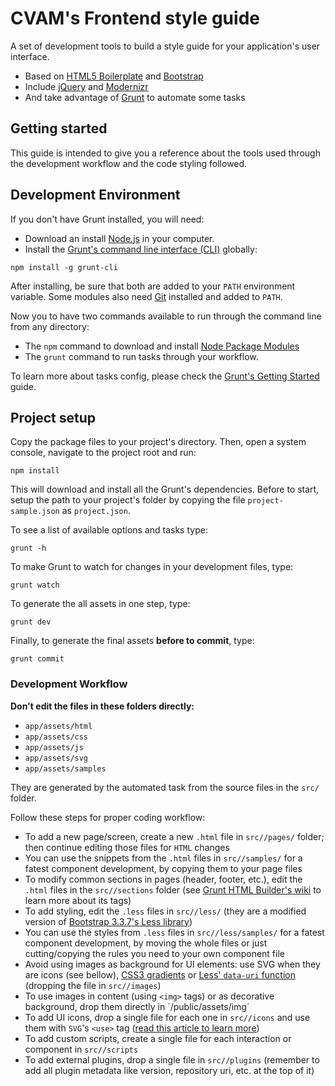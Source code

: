 CVAM's Frontend style guide
===========================

A set of development tools to build a style guide for your application's user interface. 

* Based on [HTML5 Boilerplate](http://html5boilerplate.com/) and [Bootstrap](http://getbootstrap.com/)
* Include [jQuery](http://jquery.com/) and [Modernizr](http://modernizr.)
* And take advantage of [Grunt](http://gruntjs.com/) to automate some tasks

## Getting started

This guide is intended to give you a reference about the tools used through the development workflow and the code styling followed.

## Development Environment

If you don't have Grunt installed, you will need:
* Download an install [Node.js](http://nodejs.org/download/) in your computer. 
* Install the [Grunt's command line interface (CLI)](http://gruntjs.com/getting-started#installing-the-cli) globally:
```
npm install -g grunt-cli
```

After installing, be sure that both are added to your `PATH` environment variable. Some modules also need [Git](http://git-scm.com/downloads) installed and added to `PATH`.

Now you to have two commands available to run through the command line from any directory:
* The `npm` command  to download and install [Node Package Modules](https://www.npmjs.org/)
* The `grunt` command to run tasks through your workflow.

To learn more about tasks config, please check the [Grunt's Getting Started](http://gruntjs.com/getting-started) guide. 

## Project setup

Copy the package files to your project's directory. Then, open a system console, navigate to the project root and run:

```
npm install
```

This will download and install all the Grunt's dependencies. Before to start, setup the path to your project's folder by copying the file `project-sample.json` as `project.json`.

To see a list of available options and tasks type:
```
grunt -h
```

To make Grunt to watch for changes in your development files, type:
```
grunt watch
```

To generate the all assets in one step, type:
```
grunt dev
```

Finally, to generate the final assets **before to commit**, type:
```
grunt commit
```

### Development Workflow

**Don't edit the files in these folders directly:** 
* `app/assets/html`
* `app/assets/css`
* `app/assets/js`
* `app/assets/svg`
* `app/assets/samples`

They are generated by the automated task from the source files in the `src/` folder.

Follow these steps for proper coding workflow:

* To add a new page/screen, create a new `.html` file in `src//pages/` folder; then continue editing those files for `HTML` changes
* You can use the snippets from the `.html` files in `src//samples/` for a fatest component development, by copying them to your page files
* To modify common sections in pages (header, footer, etc.), edit the `.html` files in the `src//sections` folder (see [Grunt HTML Builder's wiki](https://github.com/spatools/grunt-html-build/wiki) to learn more about its tags)
* To add styling, edit the `.less` files in `src//less/` (they are a modified version of [Bootstrap 3.3.7's Less library](http://getbootstrap.com/css/#less))
* You can use the styles from `.less` files in `src//less/samples/` for a fatest component development, by moving the whole files or just cutting/copying the rules you need to your own component file
* Avoid using images as background for UI elements: use SVG when they are icons (see bellow), [CSS3 gradients](http://www.colorzilla.com/gradient-editor/) or [Less' `data-uri` function](http://lesscss.org/functions/#misc-functions-data-uri) (dropping the file in `src//images`)
* To use images in content (using `<img>` tags) or as decorative background, drop them directly in ´/public/assets/img´
* To add UI icons, drop a single file for each one in `src//icons` and use them with `SVG`'s `<use>` tag ([read this article to learn more](https://css-tricks.com/svg-sprites-use-better-icon-fonts/))
* To add custom scripts, create a single file for each interaction or component in `src//scripts`
* To add external plugins, drop a single file in `src//plugins` (remember to add all plugin metadata like version, repository uri, etc. at the top of it)